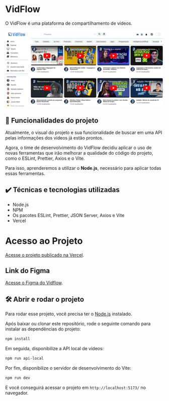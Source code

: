 # VidFlow

O VidFlow é uma plataforma de compartilhamento de vídeos.

![Captura de tela do Vidflow.](./vidflow.png)

## 🔨 Funcionalidades do projeto

Atualmente, o visual do projeto e sua funcionalidade de buscar em uma API pelas informações dos vídeos já estão prontos.

Agora, o time de desenvolvimento do VidFlow decidiu aplicar o uso de novas ferramentas que irão melhorar a qualidade do código do projeto, como o ESLint, Prettier, Axios e o Vite.

Para isso, aprenderemos a utilizar o **Node.js**, necessário para aplicar todas essas ferramentas.

## ✔️ Técnicas e tecnologias utilizadas

- Node.js
- NPM
- Os pacotes ESLint, Prettier, JSON Server, Axios e Vite
- Vercel

# Acesso ao Projeto

[Acesse o projeto publicado na Vercel](https://nodejs-vidflow-vite.vercel.app/).

## Link do Figma

[Acesse o Figma do Vidflow](https://www.figma.com/file/a0crwitCtGmNIQW0RVIs5H/VidFlow-%7C-Curso-Js---Consumindo-dados-de-uma-API?node-id=0%3A1&mode=dev).

## 🛠️ Abrir e rodar o projeto

Para rodar esse projeto, você precisa ter o [Node.js](https://nodejs.org/) instalado.

Após baixar ou clonar este repositório, rode o seguinte comando para instalar as dependências do projeto:

```bash
npm install
```

Em seguida, disponibilize a API local de vídeos:

```bash
npm run api-local
```

Por fim, disponibilize o servidor de desenvolvimento do Vite:

```bash
npm run dev
```

E você conseguirá acessar o projeto em `http://localhost:5173/` no navegador.
